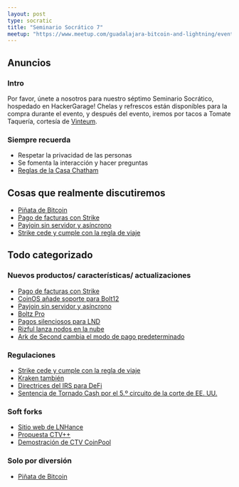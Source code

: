 ```yaml
---
layout: post
type: socratic
title: "Seminario Socrático 7"
meetup: "https://www.meetup.com/guadalajara-bitcoin-and-lightning/events/305485449"
---
```


## Anuncios
### Intro
Por favor, únete a nosotros para nuestro séptimo Seminario Socrático, hospedado en HackerGarage! Chelas y refrescos están disponibles para la compra durante el evento, y después del evento, iremos por tacos a Tomate Taquería, cortesía de [Vinteum](https://vinteum.org/).

### Siempre recuerda
- Respetar la privacidad de las personas
- Se fomenta la interacción y hacer preguntas
- [Reglas de la Casa Chatham](https://es.m.wikipedia.org/wiki/Regla_Chatham_House)


## Cosas que realmente discutiremos

- [Piñata de Bitcoin](https://stacker.news/items/817809)
- [Pago de facturas con Strike](https://strike.me/blog/announcing-strike-bill-pay/)
- [Payjoin sin servidor y asíncrono](https://www.bullbitcoin.com/blog/bull-bitcoin-wallet-payjoin)
- [Strike cede y cumple con la regla de viaje](https://strike.me/faq/what-is-the-travel-rule-regulation/)


## Todo categorizado
### Nuevos productos/ características/ actualizaciones

- [Pago de facturas con Strike](https://strike.me/blog/announcing-strike-bill-pay/)
- [CoinOS añade soporte para Bolt12](https://njump.me/nevent1qqs2wwq49g6yxwfhddjunyyzeffknvztlh5uxn0k09093nm6hf9de5szyzagpxgxvmhskm6t55zex3a7kyey9ys723nfu6qqvn9825jk5836vs8u4vw)
- [Payjoin sin servidor y asíncrono](https://www.bullbitcoin.com/blog/bull-bitcoin-wallet-payjoin)
- [Boltz Pro](https://bitcoinmagazine.com/takes/earn-bitcoin-for-providing-liquidity-via-boltz-pro)
- [Pagos silenciosos para LND](https://x.com/guggero/status/1874037811818750108)
- [Rizful lanza nodos en la nube](https://rizful.com/)
- [Ark de Second cambia el modo de pago predeterminado](https://blog.second.tech/the-arkoor-standard/)


### Regulaciones

- [Strike cede y cumple con la regla de viaje](https://strike.me/faq/what-is-the-travel-rule-regulation/)
- [Kraken también](https://stacker.news/items/827547)
- [Directrices del IRS para DeFi](https://public-inspection.federalregister.gov/2024-30496.pdf)
- [Sentencia de Tornado Cash por el 5.º circuito de la corte de EE. UU.](https://storage.mollywhite.net/pdfs/TornadoCash5Cir.pdf)

### Soft forks

- [Sitio web de LNHance](https://lclhost.org/)
- [Propuesta CTV++](https://delvingbitcoin.org/t/ctv-op-templatehash-and-op-inputamounts/1344)
- [Demostración de CTV CoinPool](https://x.com/stutxo/status/1873384602552738236)

### Solo por diversión

- [Piñata de Bitcoin](https://stacker.news/items/817809)
